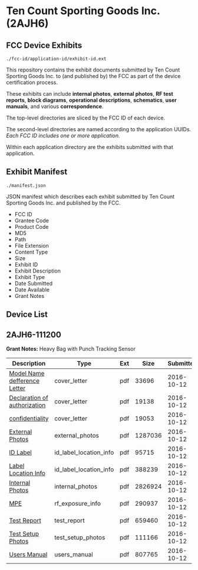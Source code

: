 # Ten Count Sporting Goods Inc. (2AJH6)
## FCC Device Exhibits

```
./fcc-id/application-id/exhibit-id.ext
```

This repository contains the exhibit documents submitted by Ten Count Sporting Goods Inc. to (and published by) the FCC as part of the device certification process.

These exhibits can include **internal photos**, **external photos**, **RF test reports**, **block diagrams**, **operational descriptions**, **schematics**, **user manuals**, and various **correspondence**.

The top-level directories are sliced by the FCC ID of each device.

The second-level directories are named according to the application UUIDs. *Each FCC ID includes one or more application.*

Within each application directory are the exhibits submitted with that application. 

## Exhibit Manifest

```
./manifest.json
```

JSON manifest which describes each exhibit submitted by Ten Count Sporting Goods Inc. and published by the FCC.

- FCC ID
- Grantee Code
- Product Code
- MD5
- Path
- File Extension
- Content Type
- Size
- Exhibit ID
- Exhibit Description
- Exhibit Type
- Date Submitted
- Date Available
- Grant Notes

## Device List
## 2AJH6-111200
**Grant Notes:** Heavy Bag with Punch Tracking Sensor

| Description | Type | Ext | Size | Submitted | Available |
| ----------- | ---- | --- | ---- | --------- | --------- |
| [Model Name defference Letter](2AJH6-111200/c436f8938800c21c370909103ad51df9/3160442.pdf) | cover_letter | pdf | 33696 | 2016-10-12 | 2016-10-18 |
| [Declaration of authorization](2AJH6-111200/c436f8938800c21c370909103ad51df9/3160443.pdf) | cover_letter | pdf | 19138 | 2016-10-12 | 2016-10-18 |
| [ confidentiality](2AJH6-111200/c436f8938800c21c370909103ad51df9/3160444.pdf) | cover_letter | pdf | 19053 | 2016-10-12 | 2016-10-18 |
| [External Photos](2AJH6-111200/c436f8938800c21c370909103ad51df9/3160434.pdf) | external_photos | pdf | 1287036 | 2016-10-12 | 2016-10-18 |
| [ID Label](2AJH6-111200/c436f8938800c21c370909103ad51df9/3160436.pdf) | id_label_location_info | pdf | 95715 | 2016-10-12 | 2016-10-18 |
| [ Label Location Info](2AJH6-111200/c436f8938800c21c370909103ad51df9/3160437.pdf) | id_label_location_info | pdf | 388239 | 2016-10-12 | 2016-10-18 |
| [Internal Photos](2AJH6-111200/c436f8938800c21c370909103ad51df9/3160435.pdf) | internal_photos | pdf | 2826924 | 2016-10-12 | 2016-10-18 |
| [MPE](2AJH6-111200/c436f8938800c21c370909103ad51df9/3160441.pdf) | rf_exposure_info | pdf | 290937 | 2016-10-12 | 2016-10-18 |
| [Test Report](2AJH6-111200/c436f8938800c21c370909103ad51df9/3160440.pdf) | test_report | pdf | 659460 | 2016-10-12 | 2016-10-18 |
| [Test Setup Photos](2AJH6-111200/c436f8938800c21c370909103ad51df9/3160438.pdf) | test_setup_photos | pdf | 111166 | 2016-10-12 | 2016-10-18 |
| [Users Manual](2AJH6-111200/c436f8938800c21c370909103ad51df9/3160439.pdf) | users_manual | pdf | 807765 | 2016-10-12 | 2016-10-18 |
